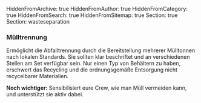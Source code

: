 HiddenFromArchive: true
HiddenFromAuthor: true
HiddenFromCategory: true
HiddenFromSearch: true
HiddenFromSitemap: true
Section: true
Section: wasteseparation

### Mülltrennung

Ermöglicht die Abfalltrennung durch die Bereitstellung mehrerer Mülltonnen nach lokalen Standards. Sie sollten klar beschriftet und an verschiedenen Stellen am Set verfügbar sein. Nur einen Typ von Behältern zu haben, erschwert das Recycling und die ordnungsgemäße Entsorgung nicht recycelbarer Materialien.

**Noch wichtiger:** Sensibilisiert eure Crew, wie man Müll vermeiden kann, und unterstützt sie aktiv dabei.
